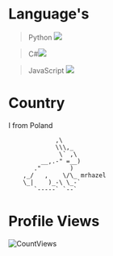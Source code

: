 
# Language's
> Python ![](https://us-central1-progress-markdown.cloudfunctions.net/progress/30)


> C#![](https://us-central1-progress-markdown.cloudfunctions.net/progress/90)


> JavaScript ![](https://us-central1-progress-markdown.cloudfunctions.net/progress/60)


# Country
I from Poland

```
             ,\
             \\\,_
              \` ,\
         __,.-" =__)
       ."        )
    ,_/   ,    \/\_ mrhazel
    \_|    )_-\ \_-`
       `-----` `--`
```

# Profile Views
![CountViews](https://profile-counter.glitch.me/mrhazel/count.svg)
